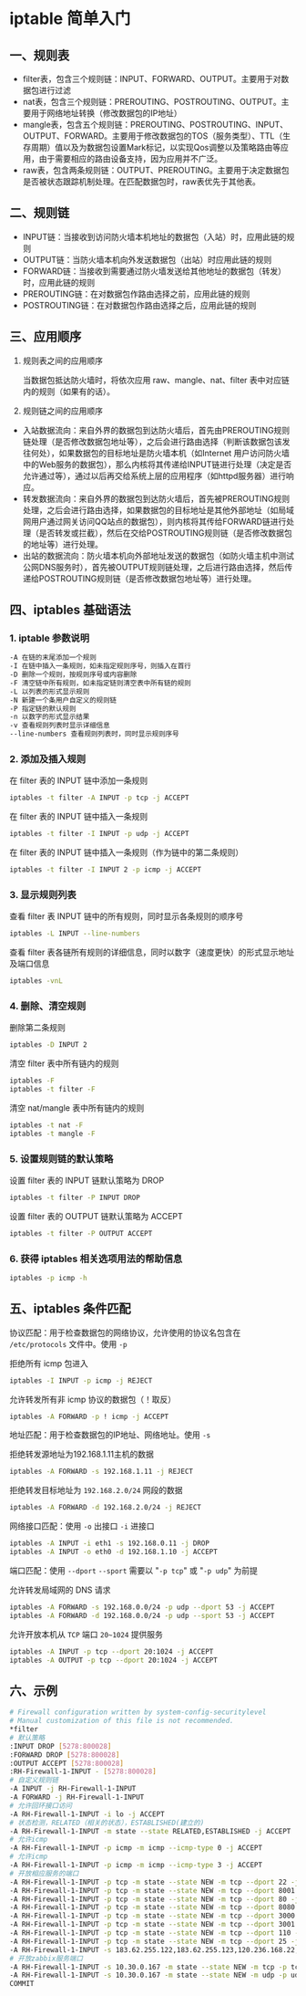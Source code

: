 # iptable 简单入门


## 一、规则表

- filter表，包含三个规则链：INPUT、FORWARD、OUTPUT。主要用于对数据包进行过滤
- nat表，包含三个规则链：PREROUTING、POSTROUTING、OUTPUT。主要用于网络地址转换（修改数据包的IP地址）
- mangle表，包含五个规则链：PREROUTING、POSTROUTING、INPUT、OUTPUT、FORWARD。主要用于修改数据包的TOS（服务类型）、TTL（生存周期）值以及为数据包设置Mark标记，以实现Qos调整以及策略路由等应用，由于需要相应的路由设备支持，因为应用并不广泛。
- raw表，包含两条规则链：OUTPUT、PREROUTING。主要用于决定数据包是否被状态跟踪机制处理。在匹配数据包时，raw表优先于其他表。

## 二、规则链

- INPUT链：当接收到访问防火墙本机地址的数据包（入站）时，应用此链的规则
- OUTPUT链：当防火墙本机向外发送数据包（出站）时应用此链的规则
- FORWARD链：当接收到需要通过防火墙发送给其他地址的数据包（转发）时，应用此链的规则
- PREROUTING链：在对数据包作路由选择之前，应用此链的规则
- POSTROUTING链：在对数据包作路由选择之后，应用此链的规则

## 三、应用顺序

1. 规则表之间的应用顺序

    当数据包抵达防火墙时，将依次应用 raw、mangle、nat、filter 表中对应链内的规则（如果有的话）。

2. 规则链之间的应用顺序

- 入站数据流向：来自外界的数据包到达防火墙后，首先由PREROUTING规则链处理（是否修改数据包地址等），之后会进行路由选择（判断该数据包该发往何处），如果数据包的目标地址是防火墙本机（如Internet 用户访问防火墙中的Web服务的数据包），那么内核将其传递给INPUT链进行处理（决定是否允许通过等），通过以后再交给系统上层的应用程序（如httpd服务器）进行响应。
- 转发数据流向：来自外界的数据包到达防火墙后，首先被PREROUTING规则处理，之后会进行路由选择，如果数据包的目标地址是其他外部地址（如局域网用户通过网关访问QQ站点的数据包），则内核将其传给FORWARD链进行处理（是否转发或拦截），然后在交给POSTROUTING规则链（是否修改数据包的地址等）进行处理。
- 出站的数据流向：防火墙本机向外部地址发送的数据包（如防火墙主机中测试公网DNS服务时），首先被OUTPUT规则链处理，之后进行路由选择，然后传递给POSTROUTING规则链（是否修改数据包地址等）进行处理。

## 四、iptables 基础语法

### 1. iptable 参数说明

```bash
-A 在链的末尾添加一个规则 
-I 在链中插入一条规则，如未指定规则序号，则插入在首行
-D 删除一个规则，按规则序号或内容删除
-F 清空链中所有规则，如未指定链则清空表中所有链的规则
-L 以列表的形式显示规则
-N 新建一个条用户自定义的规则链
-P 指定链的默认规则
-n 以数字的形式显示结果
-v 查看规则列表时显示详细信息
--line-numbers 查看规则列表时，同时显示规则序号
```

### 2. 添加及插入规则

在 filter 表的 INPUT 链中添加一条规则

```bash
iptables -t filter -A INPUT -p tcp -j ACCEPT
```

在 filter 表的 INPUT 链中插入一条规则

```bash
iptables -t filter -I INPUT -p udp -j ACCEPT
```

在 filter 表的 INPUT 链中插入一条规则（作为链中的第二条规则）

```bash
iptables -t filter -I INPUT 2 -p icmp -j ACCEPT
```

### 3. 显示规则列表

查看 filter 表 INPUT 链中的所有规则，同时显示各条规则的顺序号

```bash
iptables -L INPUT --line-numbers
```

查看 filter 表各链所有规则的详细信息，同时以数字（速度更快）的形式显示地址及端口信息

```bash
iptables -vnL
```

### 4. 删除、清空规则

删除第二条规则

```bash
iptables -D INPUT 2
```

清空 filter 表中所有链内的规则

```bash
iptables -F
iptables -t filter -F
```

清空 nat/mangle 表中所有链内的规则

```bash
iptables -t nat -F
iptables -t mangle -F
```

### 5. 设置规则链的默认策略

设置 filter 表的 INPUT 链默认策略为 DROP

```bash
iptables -t filter -P INPUT DROP 
```

设置 filter 表的 OUTPUT 链默认策略为 ACCEPT

```bash
iptables -t filter -P OUTPUT ACCEPT
```

### 6. 获得 iptables 相关选项用法的帮助信息

```bash
iptables -p icmp -h
```

## 五、iptables 条件匹配

协议匹配：用于检查数据包的网络协议，允许使用的协议名包含在 `/etc/protocols` 文件中。使用 `-p`

拒绝所有 icmp 包进入

```bash
iptables -I INPUT -p icmp -j REJECT
```

允许转发所有非 icmp 协议的数据包（！取反）

```bash
iptables -A FORWARD -p ! icmp -j ACCEPT
```

地址匹配：用于检查数据包的IP地址、网络地址。使用 `-s`

拒绝转发源地址为192.168.1.11主机的数据

```bash
iptables -A FORWARD -s 192.168.1.11 -j REJECT
```

拒绝转发目标地址为 `192.168.2.0/24` 网段的数据

```bash
iptables -A FORWARD -d 192.168.2.0/24 -j REJECT
```

网络接口匹配：使用 `-o` 出接口 `-i` 进接口

```bash
iptables -A INPUT -i eth1 -s 192.168.0.11 -j DROP
iptables -A INPUT -o eth0 -d 192.168.1.10 -j ACCEPT
```

端口匹配：使用 `--dport` `--sport` 需要以 "`-p tcp`" 或 "`-p udp`" 为前提

允许转发局域网的 DNS 请求

```bash
iptables -A FORWARD -s 192.168.0.0/24 -p udp --dport 53 -j ACCEPT
iptables -A FORWARD -d 192.168.0.0/24 -p udp --sport 53 -j ACCEPT
```

允许开放本机从 `TCP` 端口 `20~1024` 提供服务

```bash
iptables -A INPUT -p tcp --dport 20:1024 -j ACCEPT
iptables -A OUTPUT -p tcp --dport 20:1024 -j ACCEPT
```

## 六、示例

```bash
# Firewall configuration written by system-config-securitylevel
# Manual customization of this file is not recommended.
*filter
# 默认策略
:INPUT DROP [5278:800028]   
:FORWARD DROP [5278:800028]
:OUTPUT ACCEPT [5278:800028]
:RH-Firewall-1-INPUT - [5278:800028]
# 自定义规则链
-A INPUT -j RH-Firewall-1-INPUT 
-A FORWARD -j RH-Firewall-1-INPUT
# 允许回环接口访问
-A RH-Firewall-1-INPUT -i lo -j ACCEPT 
# 状态检测，RELATED（相关的状态），ESTABLISHED(建立的)
-A RH-Firewall-1-INPUT -m state --state RELATED,ESTABLISHED -j ACCEPT 
# 允许icmp 
-A RH-Firewall-1-INPUT -p icmp -m icmp --icmp-type 0 -j ACCEPT  
# 允许icmp
-A RH-Firewall-1-INPUT -p icmp -m icmp --icmp-type 3 -j ACCEPT  
# 开放相应服务的端口
-A RH-Firewall-1-INPUT -p tcp -m state --state NEW -m tcp --dport 22 -j ACCEPT
-A RH-Firewall-1-INPUT -p tcp -m state --state NEW -m tcp --dport 8001:8015 -j ACCEPT
-A RH-Firewall-1-INPUT -p tcp -m state --state NEW -m tcp --dport 80 -j ACCEPT
-A RH-Firewall-1-INPUT -p tcp -m state --state NEW -m tcp --dport 8080 -j ACCEPT
-A RH-Firewall-1-INPUT -p tcp -m state --state NEW -m tcp --dport 3000 -j ACCEPT
-A RH-Firewall-1-INPUT -p tcp -m state --state NEW -m tcp --dport 3001 -j ACCEPT
-A RH-Firewall-1-INPUT -p tcp -m state --state NEW -m tcp --dport 110 -j ACCEPT
-A RH-Firewall-1-INPUT -p tcp -m state --state NEW -m tcp --dport 25 -j ACCEPT
-A RH-Firewall-1-INPUT -s 183.62.255.122,183.62.255.123,120.236.168.22,10.30.0.167 -p tcp -m state --state NEW -m tcp --dport 3306 -j ACCEPT
# 开放zabbix服务端口
-A RH-Firewall-1-INPUT -s 10.30.0.167 -m state --state NEW -m tcp -p tcp --dport 10050:10051 -j ACCEPT
-A RH-Firewall-1-INPUT -s 10.30.0.167 -m state --state NEW -m udp -p udp --dport 10050:10051 -j ACCEPT
COMMIT
```
